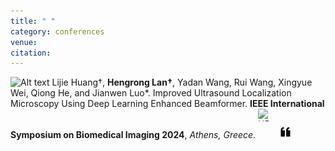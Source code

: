 ```yaml
---
title: " "
category: conferences
venue:
citation:
---
```


<img src="../images/conference.png" alt="Alt text" width="20" height="20"> Lijie Huang†, **Hengrong Lan†**, Yadan Wang, Rui Wang, Xingyue Wei, Qiong He, and Jianwen Luo*. Improved Ultrasound Localization Microscopy Using Deep Learning Enhanced Beamformer. **IEEE International Symposium on Biomedical Imaging 2024**, _Athens, Greece_.
<a href="https://ieeexplore.ieee.org/abstract/document/10635497" target="_blank">
  <img src="../images/PDF.png" alt="URL" width="20" height="20" style="display: inline-block; margin-right: 10px;"></a>
<a href="https://scholar.googleusercontent.com/scholar.bib?q=info:ooapwyPMCGMJ:scholar.google.com/&output=citation&scisdr=ClGdMzbfEIvW5r7K2R8:AFWwaeYAAAAAZwvMwR-kvOA7uBQbk9ApB0hyDEc&scisig=AFWwaeYAAAAAZwvMwZwksllxpwn9k8wWdRd6pns&scisf=4&ct=citation&cd=-1&hl=zh-CN" target="_blank">
<img src="../images/cite.png" alt="Cite" width="20" height="20" style="display: inline-block; margin-right: 10px;"></a>

